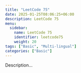 ```yaml
---
title: "LeetCode 75"
date: 2025-01-25T08:06:25+06:00
description: LeetCode 75
menu:
  sidebar:
    name: LeetCode 75
    identifier: leetcode75
    weight: 20
tags: ["Basic", "Multi-lingual"]
categories: ["Basic"]
---
```


Description...